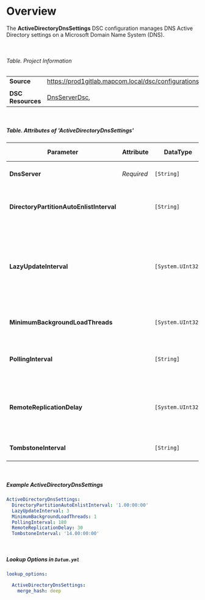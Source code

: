 ﻿# Overview

The **ActiveDirectoryDnsSettings** DSC configuration manages DNS Active Directory settings on a Microsoft Domain Name System (DNS).

<br />

###### Table. Project Information
|                   |                                                                                                                                         |
| ----------------- | --------------------------------------------------------------------------------------------------------------------------------------- |
| **Source**        | https://prod1gitlab.mapcom.local/dsc/configurations/DnsServerTasks/-/tree/master/DnsServerTasks/DscResources/ActiveDirectoryDnsSettings |
|                   |
| **DSC Resources** | [DnsServerDsc][DnsServerDsc],                                                                                                           |


<br />

##### Table. Attributes of *'ActiveDirectoryDnsSettings'*

| Parameter                                | Attribute  | DataType          | Description                                                                                                                                                                                                                                                                    | Allowed Values |
| ---------------------------------------- | ---------- | ----------------- | ------------------------------------------------------------------------------------------------------------------------------------------------------------------------------------------------------------------------------------------------------------------------------ | -------------- |
| **DnsServer**                            | *Required* | `[String]`        | The host name of the Domain Name System (DNS) server, or use `'localhost'` for the current node.                                                                                                                                                                               |                |
| **DirectoryPartitionAutoEnlistInterval** |            | `[String]`        | Specifies the interval, during which a DNS server tries to enlist itself in a DNS domain partition and DNS forest partition, if it is not already enlisted.                                                                                                                    |                |
| **LazyUpdateInterval**                   |            | `[System.UInt32]` | Specifies a value, in seconds, to determine how frequently the DNS server submits updates to the directory server without specifying the LDAP_SERVER_LAZY_COMMIT_OID control ([MS-ADTS] section 3.1.1.3.4.1.7) at the same time that it processes DNS dynamic update requests. |                |
| **MinimumBackgroundLoadThreads**         |            | `[System.UInt32]` | Specifies the minimum number of background threads that the DNS server uses to load zone data from the directory service.                                                                                                                                                      |                |
| **PollingInterval**                      |            | `[String]`        | Specifies how frequently the DNS server polls Active Directory Domain Services (AD DS) for changes in Active Directory-integrated zones.                                                                                                                                       |                |
| **RemoteReplicationDelay**               |            | `[System.UInt32]` | Specifies the minimum interval, in seconds, that the DNS server waits between the time that it determines that a single object has changed on a remote directory server, to the time that it tries to replicate a single object change.                                        |                |
| **TombstoneInterval**                    |            | `[String]`        | Specifies the amount of time that DNS keeps tombstoned records alive in Active Directory.                                                                                                                                                                                      |                |

<br />

#####  Example *ActiveDirectoryDnsSettings*

```yaml
ActiveDirectoryDnsSettings:
  DirectoryPartitionAutoEnlistInterval: '1.00:00:00'
  LazyUpdateInterval: 3
  MinimumBackgroundLoadThreads: 1
  PollingInterval: 180
  RemoteReplicationDelay: 30
  TombstoneInterval: '14.00:00:00'
```

<br />

##### Lookup Options in `Datum.yml`

```yaml
lookup_options:

  ActiveDirectoryDnsSettings:
    merge_hash: deep
```

<br />

[DnsServerDsc]: https://github.com/dsccommunity/DnsServerDsc